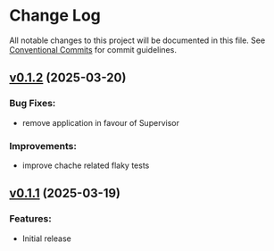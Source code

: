 # Change Log

All notable changes to this project will be documented in this file.
See [Conventional Commits](Https://conventionalcommits.org) for commit guidelines.

<!-- changelog -->

## [v0.1.2](https://github.com/greven/forex.git/compare/v0.1.1...v0.1.2) (2025-03-20)




### Bug Fixes:

* remove application in favour of Supervisor

### Improvements:

* improve chache related flaky tests

## [v0.1.1](https://github.com/greven/forex.git/compare/v0.1.1...v0.1.1) (2025-03-19)

### Features:

* Initial release



